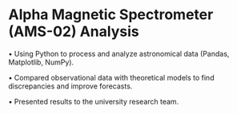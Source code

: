# Alpha Magnetic Spectrometer (AMS-02) Analysis

•	Using Python to process and analyze astronomical data (Pandas, Matplotlib, NumPy).

•	Compared observational data with theoretical models to find discrepancies and improve forecasts.

•	Presented results to the university research team.
